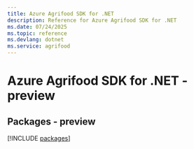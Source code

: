 ```yaml
---
title: Azure Agrifood SDK for .NET
description: Reference for Azure Agrifood SDK for .NET
ms.date: 07/24/2025
ms.topic: reference
ms.devlang: dotnet
ms.service: agrifood
---
```

# Azure Agrifood SDK for .NET - preview
## Packages - preview
[!INCLUDE [packages](agrifood-index.md)]